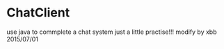# ChatClient
use java to commplete a chat system
just a little practise!!!
modify by xbb 2015/07/01
